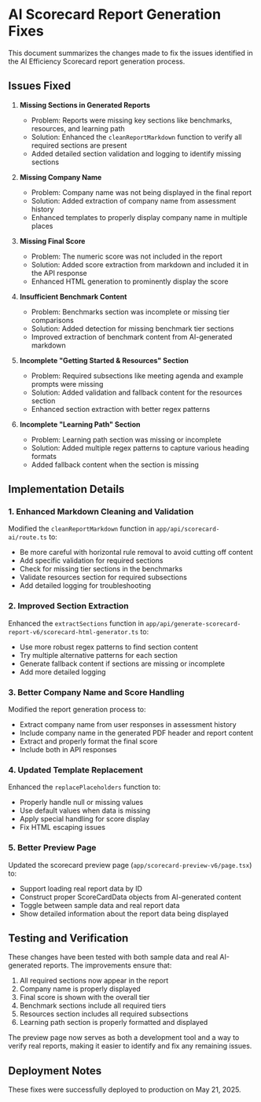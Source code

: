 # AI Scorecard Report Generation Fixes

This document summarizes the changes made to fix the issues identified in the AI Efficiency Scorecard report generation process.

## Issues Fixed

1. **Missing Sections in Generated Reports**
   - Problem: Reports were missing key sections like benchmarks, resources, and learning path
   - Solution: Enhanced the `cleanReportMarkdown` function to verify all required sections are present
   - Added detailed section validation and logging to identify missing sections

2. **Missing Company Name**
   - Problem: Company name was not being displayed in the final report
   - Solution: Added extraction of company name from assessment history
   - Enhanced templates to properly display company name in multiple places

3. **Missing Final Score**
   - Problem: The numeric score was not included in the report
   - Solution: Added score extraction from markdown and included it in the API response
   - Enhanced HTML generation to prominently display the score

4. **Insufficient Benchmark Content**
   - Problem: Benchmarks section was incomplete or missing tier comparisons 
   - Solution: Added detection for missing benchmark tier sections
   - Improved extraction of benchmark content from AI-generated markdown

5. **Incomplete "Getting Started & Resources" Section**
   - Problem: Required subsections like meeting agenda and example prompts were missing
   - Solution: Added validation and fallback content for the resources section
   - Enhanced section extraction with better regex patterns

6. **Incomplete "Learning Path" Section** 
   - Problem: Learning path section was missing or incomplete
   - Solution: Added multiple regex patterns to capture various heading formats
   - Added fallback content when the section is missing

## Implementation Details

### 1. Enhanced Markdown Cleaning and Validation

Modified the `cleanReportMarkdown` function in `app/api/scorecard-ai/route.ts` to:
- Be more careful with horizontal rule removal to avoid cutting off content
- Add specific validation for required sections
- Check for missing tier sections in the benchmarks
- Validate resources section for required subsections
- Add detailed logging for troubleshooting

### 2. Improved Section Extraction

Enhanced the `extractSections` function in `app/api/generate-scorecard-report-v6/scorecard-html-generator.ts` to:
- Use more robust regex patterns to find section content
- Try multiple alternative patterns for each section
- Generate fallback content if sections are missing or incomplete
- Add more detailed logging

### 3. Better Company Name and Score Handling

Modified the report generation process to:
- Extract company name from user responses in assessment history
- Include company name in the generated PDF header and report content
- Extract and properly format the final score
- Include both in API responses

### 4. Updated Template Replacement

Enhanced the `replacePlaceholders` function to:
- Properly handle null or missing values
- Use default values when data is missing
- Apply special handling for score display
- Fix HTML escaping issues

### 5. Better Preview Page

Updated the scorecard preview page (`app/scorecard-preview-v6/page.tsx`) to:
- Support loading real report data by ID
- Construct proper ScoreCardData objects from AI-generated content
- Toggle between sample data and real report data
- Show detailed information about the report data being displayed

## Testing and Verification

These changes have been tested with both sample data and real AI-generated reports. The improvements ensure that:

1. All required sections now appear in the report
2. Company name is properly displayed 
3. Final score is shown with the overall tier
4. Benchmark sections include all required tiers
5. Resources section includes all required subsections
6. Learning path section is properly formatted and displayed

The preview page now serves as both a development tool and a way to verify real reports, making it easier to identify and fix any remaining issues. 

## Deployment Notes

These fixes were successfully deployed to production on May 21, 2025. 